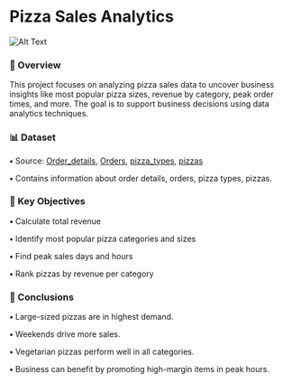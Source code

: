 # Pizza Sales Analytics

![Alt Text](https://template.canva.com/EAGeYgV7S7w/1/0/1600w-eGUv1uE-LeI.jpg)


### 📝 Overview

This project focuses on analyzing pizza sales data to uncover business insights like most popular pizza sizes, revenue by category, peak order times, and more. The goal is to support business decisions using data analytics techniques.

### 📊 Dataset

 **•** Source: [Order_details](https://github.com/KumarGosala24/pizza-sales-forecasting/blob/main/Datasets/order_details.csv), [Orders](https://github.com/KumarGosala24/pizza-sales-forecasting/blob/main/Datasets/orders.csv), [pizza_types](https://github.com/KumarGosala24/pizza-sales-forecasting/blob/main/Datasets/pizza_types.csv), [pizzas](https://github.com/KumarGosala24/pizza-sales-forecasting/blob/main/Datasets/pizzas.csv)

 **•** Contains information about order details, orders, pizza types, pizzas.

### 🎯 Key Objectives

  **•** Calculate total revenue

  **•** Identify most popular pizza categories and sizes

  **•** Find peak sales days and hours

  **•** Rank pizzas by revenue per category

### 📌 Conclusions

  **•** Large-sized pizzas are in highest demand.

  **•** Weekends drive more sales.

  **•** Vegetarian pizzas perform well in all categories.

  **•** Business can benefit by promoting high-margin items in peak hours.
